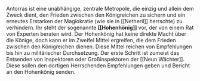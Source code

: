 Antorras ist eine unabhängige, zentrale Metropole, die einzig und allein dem Zweck dient, den Frieden zwischen den Königreichen zu sichern und ein erneutes Erstarken der Magiokratie (wie sie in [[Netheril]] herrschte) zu verhindern. 
Ihr steht der sogenannte **[[Hohenhönig]]** vor, der von einem Rat von Experten beraten wird. Der Hohenkönig hat keine direkte Macht über die Könige, doch kann er im Zweifel Mittel ergreifen, die dem Frieden zwischen den Königreichen dienen. Diese Mittel reichen von Empfehlungen bis hin zu militärischer Durchsetzung.
Der erste Schritt ist zumeist das Entsenden von Inspektoren oder Großinspektoren der [[Neun Wächter]]. Diese sollen den dortigen Herrschenden Empfehlungen geben und Bericht an den Hohenkönig senden.